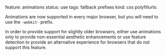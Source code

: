 feature: animations
status: use
tags: fallback prefixes
kind: css
polyfillurls:

Animations are now supported in every major browser, but you will need to use the `-webkit-` prefix.

In order to provide support for slightly older browsers, either use animations only to provide non-essential aesthetic enhancements or use feature detection to provide an alternative experience for browsers that do not support this feature.
